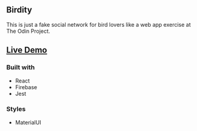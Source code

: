 ## Birdity

This is just a fake social network for bird lovers like a web app exercise at The Odin Project.

## [Live Demo](https://joan-kii.github.io/birdity)

### Built with
 - React
 - Firebase
 - Jest
 
### Styles
 - MaterialUI
